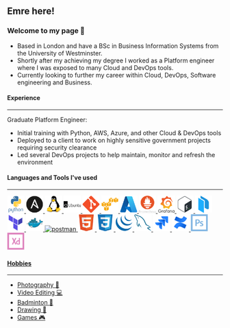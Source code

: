 ## Emre here! 
### Welcome to my page 🤙


- Based in London and have a BSc in Business Information Systems from the University of Westminster.
- Shortly after my achieving my degree I worked as a Platform engineer where I was exposed to many Cloud and DevOps tools.
- Currently looking to further my career within Cloud, DevOps, Software engineering and Business.

#### Experience
---
Graduate Platform Engineer:
- Initial training with Python, AWS, Azure, and other Cloud & DevOps tools
- Deployed to a client to work on highly sensitive government projects requiring security clearance
- Led several DevOps projects to help maintain, monitor and refresh the environment
#### Languages and Tools I've used
---
<p align="left"> <a href="https://www.python.org/" target="_blank"> <img src="https://github.com/devicons/devicon/blob/master/icons/python/python-original-wordmark.svg" alt="Python" width="40" height="40"/> </a> <a href="https://www.ansible.com/" target="_blank"> <img src="https://github.com/devicons/devicon/blob/master/icons/ansible/ansible-original.svg" alt="Ansible" width="40" height="40"/> </a> <a href="https://www.linux.org/" target="_blank"> <img src="https://github.com/devicons/devicon/blob/master/icons/linux/linux-original.svg" alt="linux" width="40" height="40"/> </a> <a href="https://ubuntu.com/" target="_blank"> <img src="https://github.com/devicons/devicon/blob/master/icons/ubuntu/ubuntu-plain-wordmark.svg" alt="ubuntu" width="40" height="40"/> </a> <a href="https://git-scm.com/" target="_blank"> <img src="https://github.com/devicons/devicon/blob/master/icons/git/git-original.svg" alt="Git" width="40" height="40"/> </a> <a href="https://aws.amazon.com/" target="_blank"> <img src="https://github.com/devicons/devicon/blob/master/icons/amazonwebservices/amazonwebservices-original.svg" alt="AWS" width="40" height="40"/> </a> <a href="https://azure.microsoft.com/en-gb" target="_blank"> <img src="https://github.com/devicons/devicon/blob/master/icons/azure/azure-original.svg" alt="Azure" width="40" height="40"/> </a> <a href="https://prometheus.io/" target="_blank"> <img src="https://github.com/devicons/devicon/blob/master/icons/prometheus/prometheus-original-wordmark.svg" alt="Prometheus" width="40" height="40"/> </a> <a href="https://grafana.com/" target="_blank"> <img src="https://github.com/devicons/devicon/blob/master/icons/grafana/grafana-original-wordmark.svg" alt="Grafana" width="40" height="40"/> </a> <a href="https://www.gnu.org/software/bash/" target="_blank"> <img src="https://github.com/devicons/devicon/blob/master/icons/bash/bash-original.svg" alt="bash" width="40" height="40"/> </a> <a href="https://www.packer.io/" target="_blank"> <img src="https://github.com/devicons/devicon/blob/master/icons/packer/packer-original.svg" alt="postgresql" width="40" height="40"/> </a> </a> <a href="https://www.terraform.io/" target="_blank"> <img src="https://github.com/devicons/devicon/blob/master/icons/terraform/terraform-original.svg" alt="react" width="40" height="40"/> </a> <a href="https://www.docker.com/" target="_blank"> <img src="https://github.com/devicons/devicon/blob/master/icons/docker/docker-original.svg" alt="Docker" width="40" height="40"/> </a> <a href="https://postman.com" target="_blank"> <img src="https://www.vectorlogo.zone/logos/getpostman/getpostman-icon.svg" alt="postman" width="40" height="40"/> </a> <a href="https://www.w3schools.com/html/" target="_blank"> <img src="https://github.com/devicons/devicon/blob/master/icons/html5/html5-original.svg" alt="html5" width="40" height="40"/>  </a> <a href="https://www.w3schools.com/css/" target="_blank"> <img src="https://github.com/devicons/devicon/blob/master/icons/css3/css3-original.svg" alt="css" width="40" height="40"/> </a> <a href="https://jquery.com/" target="_blank"> <img src="https://github.com/devicons/devicon/blob/master/icons/jquery/jquery-original.svg" alt="jquery" width="40" height="40"/> </a> <a href="https://www.mysql.com/" target="_blank"> <img src="https://github.com/devicons/devicon/blob/master/icons/mysql/mysql-original.svg" alt="mysql" width="40" height="40"/> </a> <a href="https://www.atlassian.com/software/jira" target="_blank"> <img src="https://github.com/devicons/devicon/blob/master/icons/jira/jira-original.svg" alt="jira" width="40" height="40"/> </a> <a href="https://www.atlassian.com/software/confluence" target="_blank"> <img src="https://github.com/devicons/devicon/blob/master/icons/confluence/confluence-original.svg" alt="confluence" width="40" height="40"/> </a> <a href="https://www.adobe.com/uk/products/photoshop.html" target="_blank"> <img src="https://github.com/devicons/devicon/blob/master/icons/photoshop/photoshop-line.svg" alt="photoshop" width="40" height="40"/> </a> <a href="https://helpx.adobe.com/support/xd.html" target="_blank"> <img src="https://github.com/devicons/devicon/blob/master/icons/xd/xd-line.svg" alt="xd" width="40" height="40"/> </p>
  

#### Hobbies
---
- Photography 📸
- Video Editing 💻
- Badminton 🏸
- Drawing 🎨
- Games 🎮
